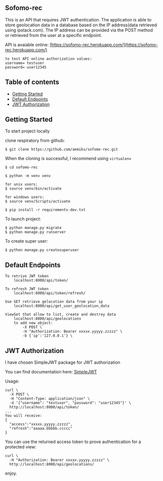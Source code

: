 ## Sofomo-rec
This is an API that requires JWT authentication. The application is able to store 
geolocation data in a database based on the IP address(data retrieved using ipstack.com). The IP address can be provided
via the POST method or retrieved from the user at a specific endpoint.  

API is avaiable online:  [https://sofomo-rec.herokuapp.com/](https://sofomo-rec.herokuapp.com/)

```
to test API online authorization values: 
username= testuser 
password= user12345
```

## Table of contents
* [Getting Started](#getting-started)
* [Default Endpoints](#default-endpoints)  
* [JWT Authorization](#jwt-authorization)


## Getting Started 

To start project locally

clone respiratory from github:
```
$ git clone https://github.com/aemiks/sofomo-rec.git

```
When the cloning is successful, I recommend using ```virtualenv```
```
$ cd sofomo-rec

$ python -m venv venv

for unix users:
$ source venv/bin/activate

for windows users:
$ source venv/Scripts/activate

$ pip install -r requirements-dev.txt

```

To launch project:
```
$ python manage.py migrate
$ python manage.py runserver
```
To create super user:
```
$ python manage.py createsuperuser
```
## Default Endpoints
```
To retrive JWT token
    localhost:8000/api/token/   

To refresh JWT token
    localhost:8000/api/token/refresh/ 

Use GET retrieve gelocation data from your ip
    localhost:8000/api/get_user_geolocation_data

ViewSet that allow to list, create and destroy data 
    localhost:8000/api/geolocations
    to add new object:
        -X POST \
        -H "Authorization: Bearer xxxxx.yyyyy.zzzzz" \
        -b {'ip':'127.0.0.1'} \ 
```

## JWT Authorization

I have chosen SimpleJWT package for JWT authorization

You can find documentation here:  [SimpleJWT](https://django-rest-framework-simplejwt.readthedocs.io/en/latest/index.html)

Usage: 
```
curl \
  -X POST \
  -H "Content-Type: application/json" \
  -d '{"username": "testuser", "password": "user12345"}' \
  http://localhost:8000/api/token/
...
You will receive:
{
  "access":"xxxxx.yyyyy.zzzzz",
  "refresh":"aaaaa.bbbbb.ccccc"
}
```
You can use the returned access token to prove authentication for a protected view:
```
curl \
  -H "Authorization: Bearer xxxxx.yyyyy.zzzzz" \
  http://localhost:8000/api/geolocations/
```


enjoy.
